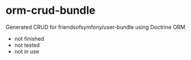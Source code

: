# orm-crud-bundle
Generated CRUD for friendsofsymfony/user-bundle using Doctrine ORM

* not finished
* not tested
* not in use
